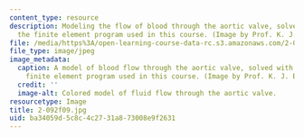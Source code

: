 ```yaml
---
content_type: resource
description: Modeling the flow of blood through the aortic valve, solved with ADINA,
  the finite element program used in this course. (Image by Prof. K. J. Bathe.)
file: /media/https%3A/open-learning-course-data-rc.s3.amazonaws.com/2-092-finite-element-analysis-of-solids-and-fluids-i-fall-2009/ba34059d5c8c4c2731a873008e9f2631_2-092f09.jpg
file_type: image/jpeg
image_metadata:
  caption: A model of blood flow through the aortic valve, solved with ADINA, the
    finite element program used in this course. (Image by Prof. K. J. Bathe.)
  credit: ''
  image-alt: Colored model of fluid flow through the aortic valve.
resourcetype: Image
title: 2-092f09.jpg
uid: ba34059d-5c8c-4c27-31a8-73008e9f2631
---
```


